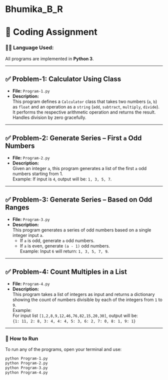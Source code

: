 # Bhumika_B_R

# 📘 Coding Assignment

### 👩‍💻 Language Used:
All programs are implemented in **Python 3**.

---

## ✅ Problem-1: Calculator Using Class
- **File:** `Program-1.py`
- **Description:**  
  This program defines a `Calculator` class that takes two numbers (`a`, `b`) as `float` and an operation as a `string` (`add`, `subtract`, `multiply`, `divide`).  
  It performs the respective arithmetic operation and returns the result. Handles division by zero gracefully.

---

## ✅ Problem-2: Generate Series – First `a` Odd Numbers
- **File:** `Program-2.py`
- **Description:**  
  Given an integer `a`, this program generates a list of the first `a` odd numbers starting from 1.  
  Example: If input is `4`, output will be: `1, 3, 5, 7`.

---

## ✅ Problem-3: Generate Series – Based on Odd Ranges
- **File:** `Program-3.py`
- **Description:**  
  This program generates a series of odd numbers based on a single integer input `a`.  
  - If `a` is odd, generate `a` odd numbers.  
  - If `a` is even, generate `(a - 1)` odd numbers.  
  Example: Input `6` will return: `1, 3, 5, 7, 9`.

---

## ✅ Problem-4: Count Multiples in a List
- **File:** `Program-4.py`
- **Description:**  
  This program takes a list of integers as input and returns a dictionary showing the count of numbers divisible by each of the integers from `1` to `9`.  
  Example:  
  For input list `[1,2,8,9,12,46,76,82,15,20,30]`, output will be:  
  `{1: 11, 2: 8, 3: 4, 4: 4, 5: 3, 6: 2, 7: 0, 8: 1, 9: 1}`

---

### 🚀 How to Run

To run any of the programs, open your terminal and use:

```bash
python Program-1.py
python Program-2.py
python Program-3.py
python Program-4.py
